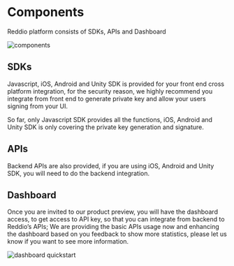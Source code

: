 # Components

Reddio platform consists of SDKs, APIs and Dashboard

![components](/components.png)

## SDKs

Javascript, iOS, Android and Unity SDK is provided for your front end cross platform integration, for the security reason, we highly recommend you integrate from front end to generate private key and allow your users signing from your UI.

So far, only Javascript SDK provides all the functions, iOS, Android and Unity SDK is only covering the private key generation and signature.

## APIs

Backend APIs are also provided, if you are using iOS, Android and Unity SDK, you will need to do the backend integration.

## Dashboard

Once you are invited to our product preview, you will have the dashboard access, to get access to API key, so that you can integrate from backend to Reddio’s APIs; We are providing the basic APIs usage now and enhancing the dashboard based on you feedback to show more statistics, please let us know if you want to see more information.

![dashboard quickstart](/dashboard-quickstart.png)